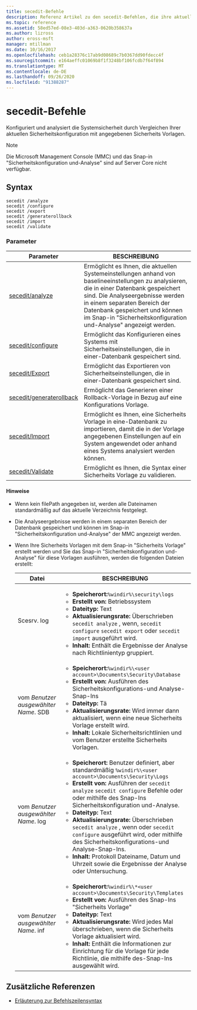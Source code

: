 ```yaml
---
title: secedit-Befehle
description: Referenz Artikel zu den secedit-Befehlen, die ihre aktuellen Sicherheits Konfigurationen mit angegebenen Sicherheits Vorlagen vergleichen.
ms.topic: reference
ms.assetid: 58ed57ed-08e3-403d-a363-0620b358637a
ms.author: lizross
author: eross-msft
manager: mtillman
ms.date: 10/16/2017
ms.openlocfilehash: ceb1a28376c17ab9d08689c7b0367dd90fdecc4f
ms.sourcegitcommit: e164aeffc01069b8f1f3248bf106fcdb7f64f894
ms.translationtype: MT
ms.contentlocale: de-DE
ms.lasthandoff: 09/26/2020
ms.locfileid: "91388287"
---
```

# <a name="secedit-commands"></a>secedit-Befehle

Konfiguriert und analysiert die Systemsicherheit durch Vergleichen Ihrer aktuellen Sicherheitskonfiguration mit angegebenen Sicherheits Vorlagen.

> [!NOTE]
> Die Microsoft Management Console (MMC) und das Snap-in "Sicherheitskonfiguration und-Analyse" sind auf Server Core nicht verfügbar.

## <a name="syntax"></a>Syntax

```
secedit /analyze
secedit /configure
secedit /export
secedit /generaterollback
secedit /import
secedit /validate
```

### <a name="parameters"></a>Parameter

| Parameter | BESCHREIBUNG |
|--|--|
| [secedit/analyze](secedit-analyze.md) | Ermöglicht es Ihnen, die aktuellen Systemeinstellungen anhand von baselineeinstellungen zu analysieren, die in einer Datenbank gespeichert sind.  Die Analyseergebnisse werden in einem separaten Bereich der Datenbank gespeichert und können im Snap-in "Sicherheitskonfiguration und-Analyse" angezeigt werden. |
| [secedit/configure](secedit-configure.md) | Ermöglicht das Konfigurieren eines Systems mit Sicherheitseinstellungen, die in einer-Datenbank gespeichert sind. |
| [secedit/Export](secedit-export.md) | Ermöglicht das Exportieren von Sicherheitseinstellungen, die in einer-Datenbank gespeichert sind. |
| [secedit/generaterollback](secedit-generaterollback.md) | Ermöglicht das Generieren einer Rollback-Vorlage in Bezug auf eine Konfigurations Vorlage. |
| [secedit/Import](secedit-import.md) | Ermöglicht es Ihnen, eine Sicherheits Vorlage in eine-Datenbank zu importieren, damit die in der Vorlage angegebenen Einstellungen auf ein System angewendet oder anhand eines Systems analysiert werden können. |
| [secedit/Validate](secedit-validate.md) | Ermöglicht es Ihnen, die Syntax einer Sicherheits Vorlage zu validieren. |

#### <a name="remarks"></a>Hinweise

- Wenn kein filePath angegeben ist, werden alle Dateinamen standardmäßig auf das aktuelle Verzeichnis festgelegt.

- Die Analyseergebnisse werden in einem separaten Bereich der Datenbank gespeichert und können im Snap-in "Sicherheitskonfiguration und-Analyse" der MMC angezeigt werden.

- Wenn Ihre Sicherheits Vorlagen mit dem Snap-in "Sicherheits Vorlage" erstellt werden und Sie das Snap-in "Sicherheitskonfiguration und-Analyse" für diese Vorlagen ausführen, werden die folgenden Dateien erstellt:

    | Datei | BESCHREIBUNG |
    |--|--|
    | Scesrv. log | <ul><li>**Speicherort:**`%windir%\security\logs`</li><li>**Erstellt von:** Betriebssystem</li><li>**Dateityp:** Text</li><li>**Aktualisierungsrate:** Überschrieben `secedit analyze` , wenn, `secedit configure` `secedit export` oder `secedit import` ausgeführt wird.</li><li>**Inhalt:** Enthält die Ergebnisse der Analyse nach Richtlinientyp gruppiert.</li></ul> |
    | vom *Benutzer ausgewählter Name*. SDB | <ul><li>**Speicherort:**`%windir%\<user account>\Documents\Security\Database`</li><li>**Erstellt von:** Ausführen des Sicherheitskonfigurations-und Analyse-Snap-Ins</li><li>**Dateityp:** Tä</li><li>**Aktualisierungsrate:** Wird immer dann aktualisiert, wenn eine neue Sicherheits Vorlage erstellt wird.</li><li>**Inhalt:** Lokale Sicherheitsrichtlinien und vom Benutzer erstellte Sicherheits Vorlagen.</li></ul> |
    | vom *Benutzer ausgewählter Name*. log | <ul><li>**Speicherort:** Benutzer definiert, aber standardmäßig `%windir%\<user account>\Documents\Security\Logs`</li><li>**Erstellt von:** Ausführen der `secedit analyze` `secedit configure` Befehle oder oder mithilfe des Snap-Ins Sicherheitskonfiguration und-Analyse.</li><li>**Dateityp:** Text</li><li>**Aktualisierungsrate:** Überschrieben `secedit analyze` , wenn oder `secedit configure` ausgeführt wird, oder mithilfe des Sicherheitskonfigurations-und Analyse-Snap-Ins.</li><li>**Inhalt:** Protokoll Dateiname, Datum und Uhrzeit sowie die Ergebnisse der Analyse oder Untersuchung.</li></ul> |
    | vom *Benutzer ausgewählter Name*. inf | <ul><li>**Speicherort:**`%windir%\*<user account>\Documents\Security\Templates`</li><li>**Erstellt von:** Ausführen des Snap-Ins "Sicherheits Vorlage"</li><li>**Dateityp:** Text</li><li>**Aktualisierungsrate:** Wird jedes Mal überschrieben, wenn die Sicherheits Vorlage aktualisiert wird.</li><li>**Inhalt:** Enthält die Informationen zur Einrichtung für die Vorlage für jede Richtlinie, die mithilfe des-Snap-Ins ausgewählt wird.</li></ul> |

## <a name="additional-references"></a>Zusätzliche Referenzen

- [Erläuterung zur Befehlszeilensyntax](command-line-syntax-key.md)
